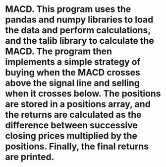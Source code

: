# MACD. This program uses the pandas and numpy libraries to load the data and perform calculations, and the talib library to calculate the MACD. The program then implements a simple strategy of buying when the MACD crosses above the signal line and selling when it crosses below. The positions are stored in a positions array, and the returns are calculated as the difference between successive closing prices multiplied by the positions. Finally, the final returns are printed.
